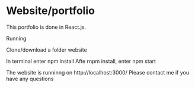 # Website/portfolio

This portfolio is done in React.js.

Running

Clone/download a folder website

In terminal enter npm install
Afte rnpm install, enter  npm start 


The website is runninng on http://localhost:3000/
Please contact me if you have any questions
